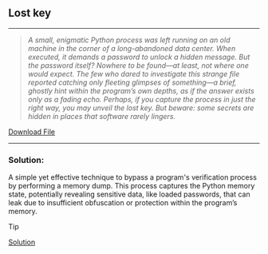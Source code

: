 ## Lost key
---
> *A small, enigmatic Python process was left running on an old machine in the corner of a long-abandoned data center. When executed, it demands a password to unlock a hidden message. But the password itself? Nowhere to be found—at least, not where one would expect.
> The few who dared to investigate this strange file reported catching only fleeting glimpses of something—a brief, ghostly hint within the program’s own depths, as if the answer exists only as a fading echo.
> Perhaps, if you capture the process in just the right way, you may unveil the lost key. But beware: some secrets are hidden in places that software rarely lingers.*

[Download File](https://drive.google.com/file/d/1tsWnYucdRo8TmGzXkUViuPPZEm_42l6V/view?usp=sharing)

---

### Solution:
A simple yet effective technique to bypass a program's verification process by performing a memory dump. This process captures the Python memory state, potentially revealing sensitive data, like loaded passwords, that can leak due to insufficient obfuscation or protection within the program’s memory. 
> [!TIP]
> [Solution](solution.md)
